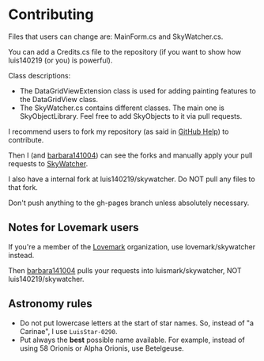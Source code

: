 Contributing
============

Files that users can change are: MainForm.cs and SkyWatcher.cs.

You can add a Credits.cs file to the repository (if you want to show how luis140219 (or you) is powerful).

Class descriptions:

- The DataGridViewExtension class is used for adding painting features to the DataGridView class.
- The SkyWatcher.cs contains different classes. The main one is SkyObjectLibrary. Feel free to add SkyObjects to it via pull requests.

I recommend users to fork my repository (as said in [GitHub Help](https://help.github.com/articles/fork-a-repo)) to contribute.

Then I (and [barbara141004](https://github.com/barbara141004)) can see the forks and manually apply your pull requests to [SkyWatcher](https://github.com/luismark/skywatcher).

I also have a internal fork at luis140219/skywatcher. Do NOT pull any files to that fork.

Don't push anything to the gh-pages branch unless absolutely necessary.

Notes for Lovemark users
------------------------

If you're a member of the [Lovemark](https://github.com/lovemark) organization, use lovemark/skywatcher instead.

Then [barbara141004](https://github.com/barbara141004) pulls your requests into luismark/skywatcher, NOT luis140219/skywatcher.

Astronomy rules
---------------

- Do not put lowercase letters at the start of star names. So, instead of "a Carinae", I use `LuisStar-0290`.
- Put always the **best** possible name available. For example, instead of using 58 Orionis or Alpha Orionis, use Betelgeuse.
